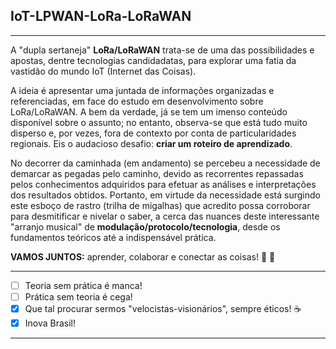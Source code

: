 ## IoT-LPWAN-LoRa-LoRaWAN
***
A "dupla sertaneja" **LoRa/LoRaWAN** trata-se de uma das possibilidades e apostas, dentre tecnologias candidadatas, para explorar uma fatia da vastidão do mundo IoT (Internet das Coisas). 

A ideia é apresentar uma juntada de informações organizadas e referenciadas, em face do estudo em desenvolvimento sobre LoRa/LoRaWAN. A bem da verdade, já se tem um imenso conteúdo disponível sobre o assunto; no entanto, observa-se que está tudo muito disperso e, por vezes, fora de contexto por conta de particularidades regionais. Eis o audacioso desafio: **criar um roteiro de aprendizado**.

No decorrer da caminhada (em andamento) se percebeu a necessidade de demarcar as pegadas pelo caminho, devido as recorrentes repassadas pelos conhecimentos adquiridos para efetuar as análises e interpretações dos resultados obtidos. Portanto, em virtude da necessidade está surgindo este esboço de rastro (trilha de migalhas) que acredito possa corroborar para desmitificar e nivelar o saber, a cerca das nuances deste interessante "arranjo musical" de **modulação/protocolo/tecnologia**, desde os fundamentos teóricos até a indispensável prática. 

**VAMOS JUNTOS:** aprender, colaborar e conectar as coisas! :fist_right: :fist_left:

***
- [ ] Teoria sem prática é manca!
- [ ] Prática sem teoria é cega!
- [x] Que tal procurar sermos "velocistas-visionários", sempre éticos!   :coffee:
- [x] Inova Brasil!
*** 
